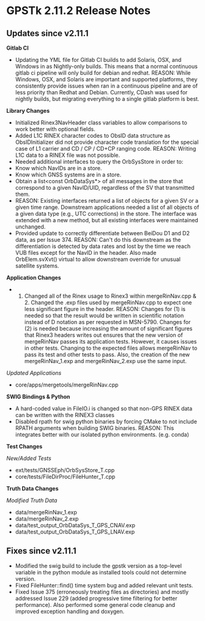 GPSTk 2.11.2 Release Notes
========================

Updates since v2.11.1
------------------

**Gitlab CI**
 * Updating the YML file for Gitlab CI builds to add Solaris, OSX, and Windows in as Nightly-only builds.  This means that a normal continuous gitlab ci pipeline will only build for debian and redhat. REASON: While Windows, OSX, and Solaris are important and supported platforms, they consistently provide issues when ran in a continuous pipeline and are of less priority than Redhat and Debian. Currently, CDash was used for nightly builds, but migrating everything to a single gitlab platform is best.

**Library Changes**
 * Initialized Rinex3NavHeader class variables to allow comparisons to work better with optional fields.
 * Added L1C RINEX character codes to ObsID data structure as ObsIDInitializer did not provide character code translation for the special case of L1 carrier and CD / CP / CD+CP ranging code. REASON: Writing L1C data to a RINEX file was not possible.
 * Needed additional interfaces to query the OrbSysStore in order to: 
  * Know which NavIDs are in a store. 
  * Know which GNSS systems are in a store. 
  * Obtain a list<const OrbDataSys*> of all messages in the store that correspond to a given NavID/UID, regardless of the SV that transmitted them.
  * REASON: Existing interfaces returned a list of objects for a given SV or a given time range.  Downstream applications needed a list of all objects of a given data type (e.g., UTC corrections) in the store. The interface was extended with a new method, but all existing interfaces were maintained unchanged.
  * Provided update to correctly differentiate between BeiDou D1 and D2 data, as per Issue 374.  REASON: Can't do this downstream as the differentiation is detected by data rates and lost by the time we reach VUB files except for the NavID in the header. Also made OrbElem.svXvt() virtual to allow downstream override for unusual satellite systems.

**Application Changes**
 * 1. Changed all of the Rinex usage to Rinex3 within mergeRinNav.cpp & 2. Changed the .exp files used by mergeRinNav.cpp to expect one less significant figure in the header. REASON: Changes for (1) is needed so that the result would be written in scientific notation instead of D notation as per requested in MSN-5790.  Changes for (2) is needed because increasing the amount of significant figures that Rinex3 headers writes out ensures that the new version of mergeRinNav passes its application tests. However, it causes issues in other tests. Changing to the expected files allows mergeRinNav to pass its test and other tests to pass. Also, the creation of the new mergeRinNav_1.exp and mergeRinNav_2.exp use the same input.


*Updated Applications*
 * core/apps/mergetools/mergeRinNav.cpp

**SWIG Bindings & Python** 
 * A hard-coded value in FileIO.i is changed so that non-GPS RINEX data can be written with the RINEX3 classes
 * Disabled rpath for swig python binaries by forcing CMake to not include RPATH arguments when building SWIG binaries.  REASON: This integrates better with our isolated python environments. (e.g. conda)

**Test Changes**

*New/Added Tests*
 * ext/tests/GNSSEph/OrbSysStore_T.cpp
 * core/tests/FileDirProc/FileHunter_T.cpp

**Truth Data Changes**

*Modified Truth Data*
 * data/mergeRinNav_1.exp
 * data/mergeRinNav_2.exp
 * data/test_output_OrbDataSys_T_GPS_CNAV.exp
 * data/test_output_OrbDataSys_T_GPS_LNAV.exp

Fixes since v2.11.1
----------------
 * Modified the swig build to include the gpstk version as a top-level variable in the python module as installed tools could not determine version.
 * Fixed FileHunter::find() time system bug and added relevant unit tests.
 * Fixed Issue 375 (erroneously treating files as directories) and mostly addressed Issue 229 (added progressive time filtering for better performance).  Also performed some general code cleanup and improved exception handling and doxygen.
